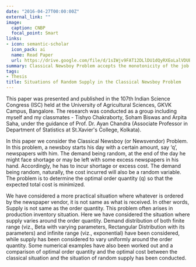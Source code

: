 ```yaml
---
date: "2016-04-27T00:00:00Z"
external_link: ""
image:
  caption: CNBP
  focal_point: Smart
links:
- icon: semantic-scholar
  icon_pack: ai
  name: Read Paper
  url: https://drive.google.com/file/d/1sIWjv9FAT12DLlDU1dQyRXEoLalVDUBU/view?u   sp=sharing
summary: Classical Newsboy Problem accepts the monotonicity of the job of newsboys but offers great profits. In this practical situation, newsboys has a certain amount of newspapers with them, the demand (X) of newspapers being random. In the following problem proposed considering two cases: supply of newspapers- when it is same and random with respect to order quantity, we derive the optimal order quantity using the cost function for different probability distributions which the demand follows, by mean minimizing technique and thus finding out total optimal cost.
tags:
- Thesis
title: Situations of Random Supply in the Classical Newsboy Problem
---
```


This paper was presented and published in the 107th Indian Science Congress (ISC) held at the University of Agricultural Sciences, GKVK Campus, Bangalore. The research was conducted as a group including myself and my classmates - Tishyo Chakraborty, Soham Biswas and Arpita Saha, under the guidance of Prof. Dr. Ayan Chandra (Associate Professor in Department of Statistics at St.Xavier's College, Kolkata).

In this paper we consider the Classical Newsboy (or Newsvendor) Problem. In this problem, a newsboy starts his day with a certain amount, say ‘q’, newspapers with him. The demand being random, at the end of the day he might face shortage or may be left with some excess newspapers in his hand. Accordingly, he has to incur shortage or excess cost. The demand being random, naturally, the cost incurred will also be a random variable. The problem is to determine the optimal order quantity (q) so that the expected total cost is minimized.

We have considered a more practical situation where whatever is ordered by the newspaper vendor, it is not same as what is received. In other words, Supply is not same as the order quantity. This problem often arises in production inventory situation. Here we have considered the situation where supply varies around the order quantity. Demand distribution of both finite range (viz., Beta with varying parameters, Rectangular Distribution with its parameters) and infinite range (viz., exponential) have been considered, while supply has been considered to vary uniformly around the order quantity. Some numerical examples have also been worked out and a comparison of optimal order quantity and the optimal cost between the classical situation and the situation of random supply has been conducted.
